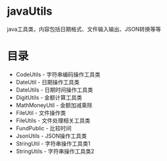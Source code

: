 # javaUtils
java工具类，内容包括日期格式、文件输入输出、JSON转换等等

# 目录
- CodeUtils - 字符串编码操作工具类
- DateUtil - 日期操作工具类
- DateUtils - 日期时间操作工具类
- DigitUtils - 金额计算工具类
- MathMoneyUtil - 金额加减乘除
- FileUtil - 文件操作类
- FileUtils - 文件处理相关工具类
- FundPublic - 比较时间
- JsonUtils - JSON操作工具类
- StringUtil - 字符串操作工具类1
- StringUtils - 字符串操作工具类2

